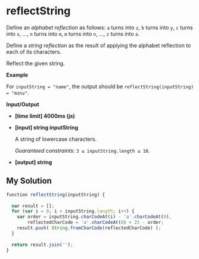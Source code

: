 # reflectString
﻿Define an _alphabet reflection_ as follows: `a` turns into `z`, `b` turns into `y`, `c` turns into `x`, ..., `n` turns into `m`, `m` turns into `n`, ..., `z` turns into `a`.

Define a _string reflection_ as the result of applying the alphabet reflection to each of its characters.

Reflect the given string.

**Example**

For `inputString = "name"`, the output should be
`reflectString(inputString) = "mznv"`.

**Input/Output**

*   **[time limit] 4000ms (js)**

*   **[input] string inputString**

    A string of lowercase characters.

    _Guaranteed constraints:_
    `3 ≤ inputString.length ≤ 10`.

*   **[output] string**


## My Solution
```javascript
﻿function reflectString(inputString) {
​
  var result = [];
  for (var i = 0; i < inputString.length; i++) {
    var order = inputString.charCodeAt(i) - 'a'.charCodeAt(0),
        reflectedCharCode = 'a'.charCodeAt(0) + 25 - order;
    result.push( String.fromCharCode(reflectedCharCode) );
  }
​
  return result.join('');
}
​
```
